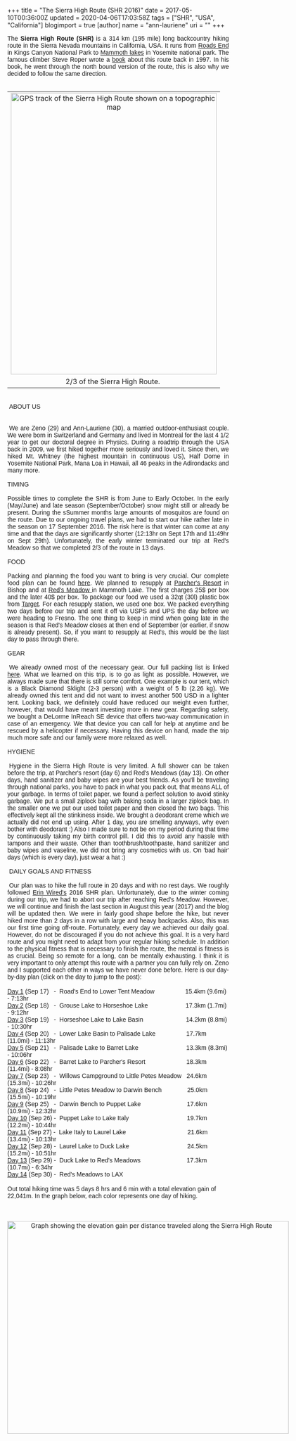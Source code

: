 +++
title = "The Sierra High Route (SHR 2016)"
date = 2017-05-10T00:36:00Z
updated = 2020-04-06T17:03:58Z
tags = ["SHR", "USA", "California"]
blogimport = true 
[author]
	name = "ann-lauriene"
	uri = ""
+++

<div style="text-align: justify;"><span style="font-family: &quot;arial&quot; , &quot;helvetica&quot; , sans-serif;">The <b>Sierra High Route (SHR)</b> is a 314 km (195 mile) long backcountry hiking route in the Sierra Nevada mountains in California, USA. It runs from <a href="https://goo.gl/maps/TimjSdkYFa12" target="_blank">Roads End</a> in Kings Canyon National Park to <a href="https://goo.gl/maps/oPQ3vcFFPE22" target="_blank">Mammoth lakes</a> in Yosemite national park. The famous climber Steve Roper wrote a <a href="https://www.amazon.com/Sierra-High-Route-Traversing-Timberline/dp/0898865069" target="_blank">book</a> about this route back in 1997. In his book, he went through the north bound version of the route, this is also why we decided to follow the same direction.&nbsp;</span></div><br /><table align="center" cellpadding="0" cellspacing="0" class="tr-caption-container" style="margin-left: auto; margin-right: auto; text-align: center;"><tbody><tr><td style="text-align: center;"><a href="https://3.bp.blogspot.com/-yeiqjbpCGsA/WRD7mhGETwI/AAAAAAAA02U/lzYShDOr_hgBmaS52Cg7AgHWZ82lPQaYgCLcB/s1600/SHR_all.png" imageanchor="1" style="margin-left: auto; margin-right: auto;"><img alt="GPS track of the Sierra High Route shown on a topographic map" border="0" height="640" src="https://3.bp.blogspot.com/-yeiqjbpCGsA/WRD7mhGETwI/AAAAAAAA02U/lzYShDOr_hgBmaS52Cg7AgHWZ82lPQaYgCLcB/s1600/SHR_all.png" title="Sierra High Route" width="468" /></a></td></tr><tr><td class="tr-caption" style="text-align: center;">2/3 of the Sierra High Route.&nbsp;</td></tr></tbody></table><br /> <span style="font-family: &quot;arial&quot; , &quot;helvetica&quot; , sans-serif;">ABOUT US</span><br /><span style="font-family: &quot;arial&quot; , &quot;helvetica&quot; , sans-serif;"><br /></span>  <br /><div style="text-align: justify;"><span style="font-family: &quot;arial&quot; , &quot;helvetica&quot; , sans-serif;"> We are Zeno (29) and Ann-Lauriene (30), a married outdoor-enthusiast couple. We were born in Switzerland and Germany and lived in Montreal for the last 4 1/2 year to get our doctoral degree in Physics. During a roadtrip through the USA back in 2009, we first hiked together more seriously and loved it. Since then, we hiked Mt. Whitney (the highest mountain in continuous US), Half Dome in Yosemite National Park, Mana Loa in Hawaii, all 46 peaks in the Adirondacks and many more.&nbsp;</span></div><div style="text-align: justify;"><span style="font-family: &quot;arial&quot; , &quot;helvetica&quot; , sans-serif;"> </span></div><div style="text-align: justify;"><span style="font-family: &quot;arial&quot; , &quot;helvetica&quot; , sans-serif;">TIMING&nbsp;</span></div><div style="text-align: justify;"><span style="font-family: &quot;arial&quot; , &quot;helvetica&quot; , sans-serif;"> </span></div><div style="text-align: justify;"><span style="font-family: &quot;arial&quot; , &quot;helvetica&quot; , sans-serif;">Possible times to complete the SHR is from June to Early October. In the early (May/June) and late season (September/October) snow might still or already be present. During the sSummer months large amounts of mosquitos are found on the route. Due to our ongoing travel plans, we had to start our hike rather late in the season on 17 September 2016. The risk here is that winter can come at any time and that the days are significantly shorter (12:13hr on Sept 17th and 11:49hr on Sept 29th). Unfortunately, the early winter terminated our trip at Red's Meadow so that we completed 2/3 of the route in 13 days.&nbsp;</span></div><div style="text-align: justify;"><span style="font-family: &quot;arial&quot; , &quot;helvetica&quot; , sans-serif;"> </span></div><div style="text-align: justify;"><span style="font-family: &quot;arial&quot; , &quot;helvetica&quot; , sans-serif;">FOOD</span></div><div style="text-align: justify;"><span style="font-family: &quot;arial&quot; , &quot;helvetica&quot; , sans-serif;"> </span></div><div style="text-align: justify;"><span style="font-family: &quot;arial&quot; , &quot;helvetica&quot; , sans-serif;">Packing and planning the food you want to bring is very crucial. Our complete food plan can be found <a href="http://peakhunt.blogspot.com/2017/05/food-plan-for-sierra-high-route.html" target="_blank">here</a>. We planned to resupply at <a href="https://parchersresort.net/backpackerservices.htm" target="_blank">Parcher's Resort</a> in Bishop and at <a href="http://www.redsmeadow.com/resort/backpackers/" target="_blank">Red's Meadow </a>in Mammoth Lake. The first charges 25$ per box and the later 40$ per box. To package our food we used a 32qt (30l) plastic box from <a href="http://www.target.com/p/hefty-174-hi-rise-pro-32qt-plastic-storage-container/-/A-50262264" target="_blank">Target</a>. For each resupply station, we used one box. We packed everything two days before our trip and sent it off via USPS and UPS the day before we were heading to Fresno. The one thing to keep in mind when going late in the season is that Red's Meadow closes at then end of September (or earlier, if snow is already present). So, if you want to resupply at Red's, this would be the last day to pass through there.&nbsp;</span></div><div style="text-align: justify;"><span style="font-family: &quot;arial&quot; , &quot;helvetica&quot; , sans-serif;"> </span></div><div style="text-align: justify;"><span style="font-family: &quot;arial&quot; , &quot;helvetica&quot; , sans-serif;">GEAR</span></div><div style="text-align: justify;"><span style="font-family: &quot;arial&quot; , &quot;helvetica&quot; , sans-serif;"><br /></span></div><div style="text-align: justify;"><span style="font-family: &quot;arial&quot; , &quot;helvetica&quot; , sans-serif;"> We already owned most of the necessary gear. Our full packing list is linked <a href="http://peakhunt.blogspot.com/2017/05/gear-list-for-sierra-high-route.html" target="_blank">here</a>. What we learned on this trip, is to go as light as possible. However, we always made sure that there is still some comfort. One example is our tent, which is a Black Diamond Sklight (2-3 person) with a weight of 5 lb (2.26 kg). We already owned this tent and did not want to invest another 500 USD in a lighter tent. Looking back, we definitely could have reduced our weight even further, however, that would have meant investing more in new gear. Regarding safety, we bought a DeLorme InReach SE device that offers two-way communication in case of an emergency. We that device you can call for help at anytime and be rescued by a helicopter if necessary. Having this device on hand, made the trip much more safe and our family were more relaxed as well.&nbsp;</span></div><div style="text-align: justify;"><span style="font-family: &quot;arial&quot; , &quot;helvetica&quot; , sans-serif;"> </span></div><div style="text-align: justify;"><span style="font-family: &quot;arial&quot; , &quot;helvetica&quot; , sans-serif;">HYGIENE</span></div><div style="text-align: justify;"><span style="font-family: &quot;arial&quot; , &quot;helvetica&quot; , sans-serif;"><br /></span></div><div style="text-align: justify;"><span style="font-family: &quot;arial&quot; , &quot;helvetica&quot; , sans-serif;"> Hygiene in the Sierra High Route is very limited. A full shower can be taken before the trip, at Parcher's resort (day 6) and Red's Meadows (day 13). On other days, hand sanitizer and baby wipes are your best friends. As you'll be traveling through national parks, you have to pack in what you pack out, that means ALL of your garbage. In terms of toilet paper, we found a perfect solution to avoid stinky garbage. We put a small ziplock bag with baking soda in a larger ziplock bag. In the smaller one we put our used toilet paper and then closed the two bags. This effectively kept all the stinkiness inside. We brought a deodorant creme which we actually did not end up using. After 1 day, you are smelling anyways, why even bother with deodorant :) Also I made sure to not be on my period during that time by continuously taking my birth control pill. I did this to avoid any hassle with tampons and their waste. Other than toothbrush/toothpaste, hand sanitizer and baby wipes and vaseline, we did not bring any cosmetics with us. On 'bad hair' days (which is every day), just wear a hat :)</span></div><div style="text-align: justify;"><span style="font-family: &quot;arial&quot; , &quot;helvetica&quot; , sans-serif;"><br /></span></div><div style="text-align: justify;"><span style="font-family: &quot;arial&quot; , &quot;helvetica&quot; , sans-serif;"> DAILY GOALS AND FITNESS</span></div><div style="text-align: justify;"><span style="font-family: &quot;arial&quot; , &quot;helvetica&quot; , sans-serif;"><br /></span></div><div style="text-align: justify;"><span style="font-family: &quot;arial&quot; , &quot;helvetica&quot; , sans-serif;"> Our plan was to hike the full route in 20 days and with no rest days. We roughly followed <a href="http://walkingwithwired.com/shr-2016" target="_blank">Erin Wired's</a> 2016 SHR plan. Unfortunately, due to the winter coming during our trip, we had to abort our trip after reaching Red's Meadow. However, we will continue and finish the last section in August this year (2017) and the blog will be updated then. We were in fairly good shape before the hike, but never hiked more than 2 days in a row with large and heavy backpacks. Also, this was our first time going off-route. Fortunately, every day we achieved our daily goal. However, do not be discouraged if you do not achieve this goal. It is a very hard route and you might need to adapt from your regular hiking schedule. In addition to the physical fitness that is necessary to finish the route, the mental is fitness is as crucial. Being so remote for a long, can be mentally exhausting. I think it is very important to only attempt this route with a partner you can fully rely on. Zeno and I supported each other in ways we have never done before. Here is our day-by-day plan (click on the day to jump to the post):</span><br /><br /></div><span style="font-family: &quot;arial&quot; , &quot;helvetica&quot; , sans-serif;"><a href="http://peakhunt.blogspot.com/2017/03/day-1-from-roads-end-to-grouse-lake.html" target="_blank">Day 1</a> (Sep 17) &nbsp; - &nbsp;Road's End to Lower Tent Meadow &nbsp; &nbsp; &nbsp; &nbsp; &nbsp; &nbsp; &nbsp; &nbsp; &nbsp;15.4km (9.6mi) - 7:13hr </span><br /><span style="font-family: &quot;arial&quot; , &quot;helvetica&quot; , sans-serif;"><a href="http://peakhunt.blogspot.com/2017/05/day-2-grouse-lake-to-horseshoe-lake.html" target="_blank">Day 2</a> (Sep 18) &nbsp; - &nbsp;Grouse Lake to Horseshoe Lake &nbsp; &nbsp; &nbsp; &nbsp; &nbsp; &nbsp; &nbsp; &nbsp; &nbsp; &nbsp; &nbsp;17.3km (1.7mi) - 9:12hr</span><br /><span style="font-family: &quot;arial&quot; , &quot;helvetica&quot; , sans-serif;"><a href="http://peakhunt.blogspot.com/2017/05/day-3-horseshoe-lake-to-lake-basin.html" target="_blank">Day 3</a> (Sep 19) &nbsp; - &nbsp;Horseshoe Lake to Lake Basin &nbsp; &nbsp; &nbsp; &nbsp; &nbsp; &nbsp; &nbsp; &nbsp; &nbsp; &nbsp; &nbsp; &nbsp; 14.2km (8.8mi) - 10:30hr</span><br /><span style="font-family: &quot;arial&quot; , &quot;helvetica&quot; , sans-serif;"><a href="http://peakhunt.blogspot.com/2017/05/day-4-lower-lake-basin-to-palisade-lake.html" target="_blank">Day 4</a> (Sep 20) &nbsp; - &nbsp;Lower Lake Basin to Palisade Lake &nbsp; &nbsp; &nbsp; &nbsp; &nbsp; &nbsp; &nbsp; &nbsp; &nbsp;17.7km (11.0mi) - 11:13hr</span><br /><span style="font-family: &quot;arial&quot; , &quot;helvetica&quot; , sans-serif;"><a href="http://peakhunt.blogspot.com/2017/05/day-5-palisade-lake-to-barret-lake.html" target="_blank">Day 5</a> (Sep 21) &nbsp; - &nbsp;Palisade Lake to Barret Lake &nbsp; &nbsp; &nbsp; &nbsp; &nbsp; &nbsp; &nbsp; &nbsp; &nbsp; &nbsp; &nbsp; &nbsp; &nbsp; &nbsp;13.3km (8.3mi) - 10:06hr</span><br /><span style="font-family: &quot;arial&quot; , &quot;helvetica&quot; , sans-serif;"><a href="http://peakhunt.blogspot.com/2017/05/day-6-barret-lake-to-parchers-resort.html" target="_blank">Day 6</a> (Sep 22) &nbsp; - &nbsp;Barret Lake to Parcher's Resort &nbsp; &nbsp; &nbsp; &nbsp; &nbsp; &nbsp; &nbsp; &nbsp; &nbsp; &nbsp; &nbsp; &nbsp;18.3km (11.4mi) - 8:08hr</span><br /><span style="font-family: &quot;arial&quot; , &quot;helvetica&quot; , sans-serif;"><a href="http://peakhunt.blogspot.com/2017/05/day-7-willows-campground-to-little.html" target="_blank">Day 7</a> (Sep 23) &nbsp; - &nbsp;Willows Campground to Little Petes Meadow &nbsp; 24.6km (15.3mi) - 10:26hr</span><br /><span style="font-family: &quot;arial&quot; , &quot;helvetica&quot; , sans-serif;"><a href="http://peakhunt.blogspot.com/2017/05/day-8-little-petes-meadow-to-darwin.html" target="_blank">Day 8</a> (Sep 24) &nbsp; - &nbsp;Little Petes Meadow to Darwin Bench &nbsp; &nbsp; &nbsp; &nbsp; &nbsp; &nbsp; &nbsp; 25.0km (15.5mi) - 10:19hr</span><br /><span style="font-family: &quot;arial&quot; , &quot;helvetica&quot; , sans-serif;"><a href="http://peakhunt.blogspot.com/2017/05/day-9-darwin-bench-to-puppet-lake.html" target="_blank">Day 9</a> (Sep 25) &nbsp; - &nbsp;Darwin Bench to Puppet Lake &nbsp; &nbsp; &nbsp; &nbsp; &nbsp; &nbsp; &nbsp; &nbsp; &nbsp; &nbsp; &nbsp; &nbsp; &nbsp; 17.6km (10.9mi) - 12:32hr</span><br /><span style="font-family: &quot;arial&quot; , &quot;helvetica&quot; , sans-serif;"><a href="http://peakhunt.blogspot.com/2017/05/day-10-puppet-lake-to-lake-italy.html" target="_blank">Day 10</a> (Sep 26) - &nbsp;Puppet Lake to Lake Italy &nbsp; &nbsp; &nbsp; &nbsp; &nbsp; &nbsp; &nbsp; &nbsp; &nbsp; &nbsp; &nbsp; &nbsp; &nbsp; &nbsp; &nbsp; &nbsp; &nbsp;19.7km (12.2mi) - 10:44hr</span><br /><span style="font-family: &quot;arial&quot; , &quot;helvetica&quot; , sans-serif;"><a href="http://peakhunt.blogspot.com/2017/05/day-11-lake-italy-to-laurel-lake.html" target="_blank">Day 11</a> (Sep 27) - &nbsp;Lake Italy to Laurel Lake &nbsp; &nbsp; &nbsp; &nbsp; &nbsp; &nbsp; &nbsp; &nbsp; &nbsp; &nbsp; &nbsp; &nbsp; &nbsp; &nbsp; &nbsp; &nbsp; &nbsp; &nbsp;21.6km (13.4mi) - 10:13hr</span><br /><span style="font-family: &quot;arial&quot; , &quot;helvetica&quot; , sans-serif;"><a href="http://peakhunt.blogspot.com/2017/05/day-12-laurel-lake-to-duck-lake.html" target="_blank">Day 12</a> (Sep 28) - &nbsp;Laurel Lake to Duck Lake &nbsp; &nbsp; &nbsp; &nbsp; &nbsp; &nbsp; &nbsp; &nbsp; &nbsp; &nbsp; &nbsp; &nbsp; &nbsp; &nbsp; &nbsp; &nbsp; &nbsp;24.5km (15.2mi) - 10:51hr</span><br /><span style="font-family: &quot;arial&quot; , &quot;helvetica&quot; , sans-serif;"><a href="http://peakhunt.blogspot.com/2017/05/day-13-duck-lake-to-reds-meadow.html" target="_blank">Day 13</a> (Sep 29) - &nbsp;Duck Lake to Red's Meadows &nbsp; &nbsp; &nbsp; &nbsp; &nbsp; &nbsp; &nbsp; &nbsp; &nbsp; &nbsp; &nbsp; &nbsp; &nbsp; 17.3km (10.7mi) - 6:34hr</span><br /><span style="font-family: &quot;arial&quot; , &quot;helvetica&quot; , sans-serif;"><a href="http://peakhunt.blogspot.com/2017/05/day-14-reds-meadow-to-lax.html" target="_blank">Day 14</a>&nbsp;(Sep 30) - &nbsp;Red's Meadows to LAX</span><br /><br /><span style="font-family: &quot;arial&quot; , &quot;helvetica&quot; , sans-serif;">Out total hiking time was 5 days 8 hrs and 6 min with a total elevation gain of 22,041m. In the graph below, each color represents one day of hiking.&nbsp;</span><br /><div><span style="font-family: &quot;arial&quot; , &quot;helvetica&quot; , sans-serif;"><br /></span></div><span style="font-family: &quot;arial&quot; , &quot;helvetica&quot; , sans-serif;"><br /></span><br /><div class="separator" style="clear: both; text-align: center;"><a href="https://3.bp.blogspot.com/--7qkBH326i0/WRD7h3CRLVI/AAAAAAAA02Q/Zx1c9NqpjD4fMIq0nyK8bi7a4jiH9nXNACLcB/s1600/elevation_profile.png" imageanchor="1" style="clear: left; float: left; margin-bottom: 1em; margin-right: 1em;"><img alt="Graph showing the elevation gain per distance traveled along the Sierra High Route" border="0" height="484" src="https://3.bp.blogspot.com/--7qkBH326i0/WRD7h3CRLVI/AAAAAAAA02Q/Zx1c9NqpjD4fMIq0nyK8bi7a4jiH9nXNACLcB/s1600/elevation_profile.png" title="Total hiking statistiscs" width="640" /></a></div>
